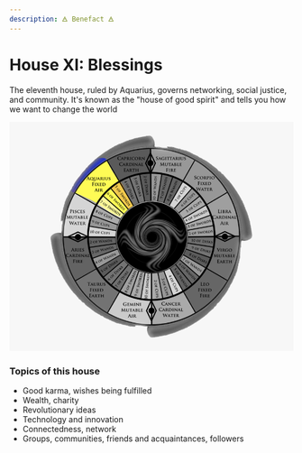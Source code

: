 ```yaml
---
description: 🜁 Benefact 🜁
---
```


# House XI: Blessings

The eleventh house, ruled by Aquarius, governs networking, social justice, and community. It's known as the "house of good spirit" and tells you how we want to change the world

![](../../../../.gitbook/assets/aq.png)

### Topics of this house

* Good karma, wishes being fulfilled
* Wealth, charity
* Revolutionary ideas
* Technology and innovation
* Connectedness, network
* Groups, communities, friends and acquaintances, followers



